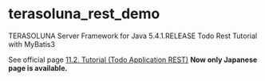 # terasoluna_rest_demo
TERASOLUNA Server Framework for Java 5.4.1.RELEASE Todo Rest Tutorial with MyBatis3

See official page
[11.2. Tutorial (Todo Application REST)](http://terasolunaorg.github.io/guideline/5.4.1.RELEASE/ja/Tutorial/TutorialREST.html)
**Now only Japanese page is available.**
